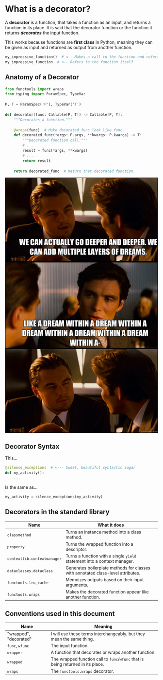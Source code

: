 # What is a decorator?

A **decorator** is a function, that takes a function as an input, and returns a function in its place. It is said that the decorator function or the function it returns ***decorates*** the input function.

This works because functions are **first class** in Python, meaning they can be given as input and returned as output from another function.

```python
my_impressive_function()  # <-- Makes a call to the function and refers to the returned result.
my_impressive_function  # <-- Refers to the function itself.
```

## Anatomy of a Decorator

```python
from functools import wraps
from typing import ParamSpec, TypeVar

P, T = ParamSpec('P'), TypeVar('T')

def decorator(func: Callable[P, T]) -> Callable[P, T]:
    """Decorates a function."""
    
    @wraps(func)  # Make decorated_func look like func.
    def decorated_func(*args: P.args, **kwargs: P.kwargs) -> T:
        """Decorated function call."""
        # ...
        result = func(*args, **kwargs)
        # ...
        return result
    
    return decorated_func  # Return that decorated function.

```

![Dreams within dreams](img/DreamsWIthinDreams.jpg)

## Decorator Syntax

This...

```python
@silence_exceptions  # <--- Sweet, beautiful syntactic sugar
def my_activity():
    ...
```

Is the same as...

```python
my_activity = silence_exceptions(my_activity)
```

## Decorators in the standard library


| Name                        | What it does                                                                     |
| --------------------------- | -------------------------------------------------------------------------------- |
| `classmethod`               | Turns an instance method into a class method.                                    |
| `property`                  | Turns the wrapped function into a descriptor.                                    |
| `contextlib.contextmanager` | Turns a function with a single `yield` statement into a context manager.         |
| `dataclasses.dataclass`     | Generates boilerplate methods for classes with annotated class-level attributes. |
| `functools.lru_cache`       | Memoizes outputs based on their input arguments.                                 |
| `functools.wraps`           | Makes the decorated function appear like another function.                       |

## Conventions used in this document

| Name                   | Meaning                                                                          |
| ---------------------- | -------------------------------------------------------------------------------- |
| "wrapped", "decorated" | I will use these terms interchangeably, but they mean the same thing.            |
| `func`, `wfunc`        | The input function.                                                              |
| `wrapper`              | A function that decorates or wraps another function.                             |
| `wrapped`              | The wrapped function call to `func`/`wfunc` that is being returned in its place. |
| `wraps`                | The `functools.wraps` decorator.                                                 |
